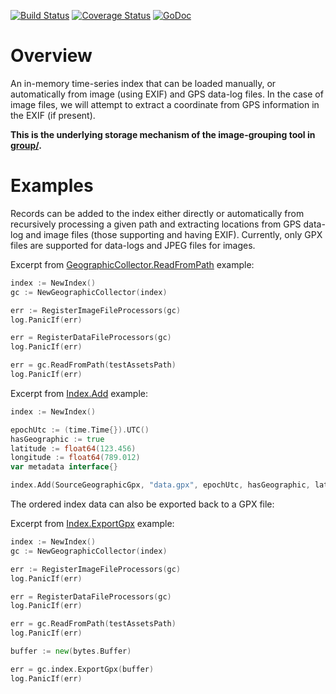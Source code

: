 [![Build Status](https://travis-ci.org/dsoprea/go-geographic-index.svg?branch=master)](https://travis-ci.org/dsoprea/go-geographic-index)
[![Coverage Status](https://coveralls.io/repos/github/dsoprea/go-geographic-index/badge.svg?branch=master)](https://coveralls.io/github/dsoprea/go-geographic-index?branch=master)
[![GoDoc](https://godoc.org/github.com/dsoprea/go-geographic-index?status.svg)](https://godoc.org/github.com/dsoprea/go-geographic-index)


# Overview

An in-memory time-series index that can be loaded manually, or automatically from image (using EXIF) and GPS data-log files. In the case of image files, we will attempt to extract a coordinate from GPS information in the EXIF (if present).

**This is the underlying storage mechanism of the image-grouping tool in [group/](https://github.com/dsoprea/go-geographic-index/tree/master/group).**


# Examples

Records can be added to the index either directly or automatically from recursively processing a given path and extracting locations from GPS data-log and image files (those supporting and having EXIF). Currently, only GPX files are supported for data-logs and JPEG files for images.

Excerpt from [GeographicCollector.ReadFromPath](https://godoc.org/github.com/dsoprea/go-geographic-index#example-GeographicCollector-ReadFromPath) example:

```go
index := NewIndex()
gc := NewGeographicCollector(index)

err := RegisterImageFileProcessors(gc)
log.PanicIf(err)

err = RegisterDataFileProcessors(gc)
log.PanicIf(err)

err = gc.ReadFromPath(testAssetsPath)
log.PanicIf(err)
```

Excerpt from [Index.Add](https://godoc.org/github.com/dsoprea/go-geographic-index#example-Index-Add) example:

```go
index := NewIndex()

epochUtc := (time.Time{}).UTC()
hasGeographic := true
latitude := float64(123.456)
longitude := float64(789.012)
var metadata interface{}

index.Add(SourceGeographicGpx, "data.gpx", epochUtc, hasGeographic, latitude, longitude, metadata)
```

The ordered index data can also be exported back to a GPX file:

Excerpt from [Index.ExportGpx](https://godoc.org/github.com/dsoprea/go-geographic-index#example-Index-ExportGpx) example:

```go
index := NewIndex()
gc := NewGeographicCollector(index)

err := RegisterImageFileProcessors(gc)
log.PanicIf(err)

err = RegisterDataFileProcessors(gc)
log.PanicIf(err)

err = gc.ReadFromPath(testAssetsPath)
log.PanicIf(err)

buffer := new(bytes.Buffer)

err = gc.index.ExportGpx(buffer)
log.PanicIf(err)
```
